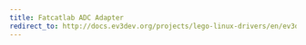 ```yaml
---
title: Fatcatlab ADC Adapter
redirect_to: http://docs.ev3dev.org/projects/lego-linux-drivers/en/ev3dev-jessie/sensor_data.html#fcl-adc
---
```

